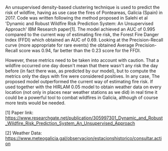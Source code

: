 An unsupervised density-based clustering technique is used to predict the risk of wildfire, having as use case the fires of Ponteareas, Galicia (Spain) in 2017. Code was written following the method proposed in Salehi et al 'Dynamic and Robust Wildﬁre Risk Prediction System: An Unsupervised Approach' IBM Research paper[1]. The model achieved an AUC of 0.995 compared to the current way of estimating fire risk, the Forest Fire Danger Index (FFDI) which obtained an AUC of 0.69. Looking at the Precision-Recall curve (more appropriate for rare events) the obtained Average Precision-Recall score was 0.94, far better than the 0.23 score for the FFDI. 

However, these metrics need to be taken into account with caution. That a wildfire occurred one day doesn't mean that there wasn't any risk the day before (in fact there was, as predicted by our model), but to compute the metrics only the days with fire were considered positives. In any case, The proposed model outperformed the current way of estimating fire risk. If used together with the HIRLAM 0.05 model to obtain weather data on every location (not only in places near weather stations as we did) in real time it could be a powerful tool to combat wildfires in Galicia, although of course more tests would be needed.

[1] Paper link: https://www.researchgate.net/publication/305997301_Dynamic_and_Robust_Wildfire_Risk_Prediction_System_An_Unsupervised_Approach

[2] Weather Data: https://www.meteogalicia.gal/observacion/estacionshistorico/consultar.action
